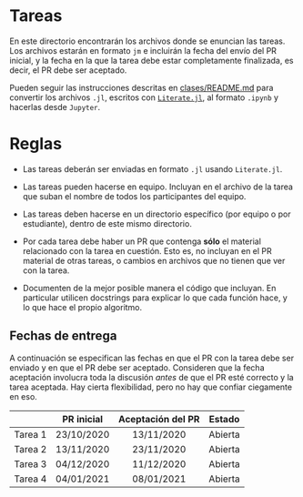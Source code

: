 # Tareas

En este directorio encontrarán los archivos donde se enuncian las tareas. Los archivos estarán en formato `jm` e incluirán la fecha del envío del PR inicial, y la fecha en la que la tarea debe estar completamente finalizada, es decir, el PR debe ser aceptado.

Pueden seguir las instrucciones descritas en [clases/README.md](../clases/README.md) para convertir los archivos `.jl`, escritos con [`Literate.jl`](https://github.com/fredrikekre/Literate.jl), al formato `.ipynb` y hacerlas desde `Jupyter`. 

# Reglas

- Las tareas deberán ser enviadas en formato `.jl` usando `Literate.jl`.

- Las tareas pueden hacerse en equipo. Incluyan en el archivo de la tarea que suban el nombre de todos los participantes del equipo.

- Las tareas deben hacerse en un directorio específico (por equipo  o por estudiante), dentro de este mismo directorio.
 
- Por cada tarea debe haber un PR que contenga **sólo** el material relacionado con la tarea en cuestión. Esto es, no incluyan en el PR material de otras tareas, o cambios en archivos que no tienen que ver con la tarea.

- Documenten de la mejor posible manera el código que incluyan. En particular utilicen docstrings para explicar lo que cada función hace, y lo que hace el propio algoritmo.


## Fechas de entrega

A continuación se especifican las fechas en que el PR con la tarea debe ser enviado y en que el PR debe ser aceptado. Consideren que la fecha aceptación involucra toda la discusión *antes* de que el PR esté correcto y la tarea aceptada. Hay cierta flexibilidad, pero no hay que confiar ciegamente en eso.


|                                   | PR inicial | Aceptación del PR  |         Estado         |
|:------------------|:------------------------:|:-----------------------:|:----------------------:|
|        Tarea 1            |  23/10/2020 |  13/11/2020  | Abierta  |
|        Tarea 2            |  13/11/2020 |  23/11/2020  | Abierta  |
|        Tarea 3            |  04/12/2020 |  11/12/2020  | Abierta  |
|        Tarea 4            |  04/01/2021 |  08/01/2021  | Abierta  |
